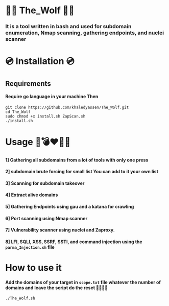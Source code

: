 # 🐺️🐺️ The_Wolf 🐺️🐺️

### It is a tool written in bash and used for subdomain enumeration, Nmap scanning, gathering endpoints, and nuclei scanner

# 💿️ Installation 💿️ 

## Requirements 

#### Require go language in your machine Then

```
git clone https://github.com/khaledyassen/The_Wolf.git
cd The_Wolf
sudo chmod +x install.sh ZapScan.sh
./install.sh
```

# Usage 🐺️💣️❤️‍🔥️🐺️

#### 1] Gathering all subdomains from a lot of tools with only one press  

#### 2] subdomain brute forcing for small list You can add to it your own list 

#### 3] Scanning for subdomain takeover  

#### 4] Extract alive domains  

#### 5] Gathering Endpoints using gau and a katana for crawling

#### 6] Port scanning using Nmap scanner

#### 7] Vulnerability scanner using nuclei and Zaproxy.

#### 8] LFI, SQLI, XSS, SSRF, SSTI, and command injection using the `parma_Injection.sh` file  

# How to use it

#### Add the domains of your target in `scope.txt` file whatever the number of domains and leave the script do the reset 🐺️😎️🥰️🐺️

```
./The_Wolf.sh
```
